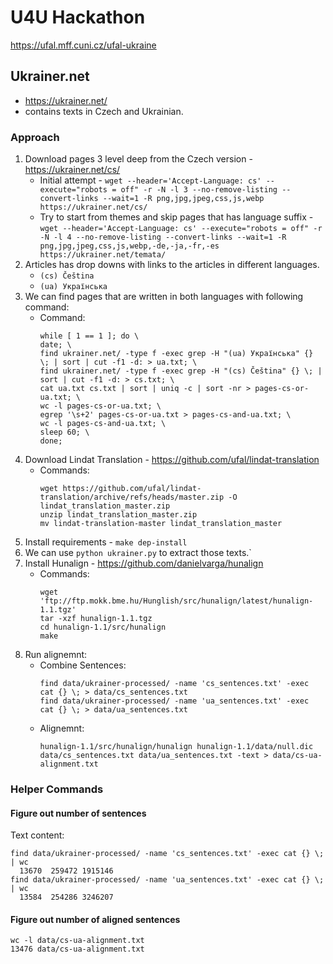 # U4U Hackathon

https://ufal.mff.cuni.cz/ufal-ukraine

## Ukrainer.net

- https://ukrainer.net/
- contains texts in Czech and Ukrainian.

### Approach

1. Download pages 3 level deep from the Czech version - https://ukrainer.net/cs/
   - Initial attempt - `wget --header='Accept-Language: cs' --execute="robots = off" -r -N -l 3 --no-remove-listing --convert-links --wait=1 -R png,jpg,jpeg,css,js,webp https://ukrainer.net/cs/`
   - Try to start from themes and skip pages that has language suffix - `wget --header='Accept-Language: cs' --execute="robots = off" -r -N -l 4 --no-remove-listing --convert-links --wait=1 -R png,jpg,jpeg,css,js,webp,-de,-ja,-fr,-es https://ukrainer.net/temata/`
2. Articles has drop downs with links to the articles in different languages.
   - `(cs) Čeština`
   - `(ua) Українська`
3. We can find pages that are written in both languages with following command:
   - Command:
     ```
     while [ 1 == 1 ]; do \
     date; \
     find ukrainer.net/ -type f -exec grep -H "(ua) Українська" {} \; | sort | cut -f1 -d: > ua.txt; \
     find ukrainer.net/ -type f -exec grep -H "(cs) Čeština" {} \; | sort | cut -f1 -d: > cs.txt; \
     cat ua.txt cs.txt | sort | uniq -c | sort -nr > pages-cs-or-ua.txt; \
     wc -l pages-cs-or-ua.txt; \
     egrep '\s+2' pages-cs-or-ua.txt > pages-cs-and-ua.txt; \
     wc -l pages-cs-and-ua.txt; \
     sleep 60; \
     done;
     ```
4. Download Lindat Translation - https://github.com/ufal/lindat-translation
   - Commands:
     ```
     wget https://github.com/ufal/lindat-translation/archive/refs/heads/master.zip -O lindat_translation_master.zip
     unzip lindat_translation_master.zip
     mv lindat-translation-master lindat_translation_master
     ```
5. Install requirements - `make dep-install`
6. We can use `python ukrainer.py` to extract those texts.`
7. Install Hunalign - https://github.com/danielvarga/hunalign
   - Commands:
     ```
     wget 'ftp://ftp.mokk.bme.hu/Hunglish/src/hunalign/latest/hunalign-1.1.tgz'
     tar -xzf hunalign-1.1.tgz
     cd hunalign-1.1/src/hunalign
     make
     ```
8. Run alignemnt:
   - Combine Sentences:
     ```
     find data/ukrainer-processed/ -name 'cs_sentences.txt' -exec cat {} \; > data/cs_sentences.txt
     find data/ukrainer-processed/ -name 'ua_sentences.txt' -exec cat {} \; > data/ua_sentences.txt
     ```
   - Alignemnt:
     ```
     hunalign-1.1/src/hunalign/hunalign hunalign-1.1/data/null.dic data/cs_sentences.txt data/ua_sentences.txt -text > data/cs-ua-alignment.txt
     ```

### Helper Commands

#### Figure out number of sentences

Text content:

```
find data/ukrainer-processed/ -name 'cs_sentences.txt' -exec cat {} \; | wc
  13670  259472 1915146
find data/ukrainer-processed/ -name 'ua_sentences.txt' -exec cat {} \; | wc
  13584  254286 3246207
```

#### Figure out number of aligned sentences

```
wc -l data/cs-ua-alignment.txt
13476 data/cs-ua-alignment.txt
```
